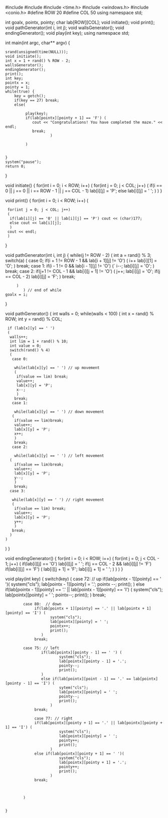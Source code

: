 #include <iostream>
#include <cstdlib>
#include <time.h>
#include <windows.h>
#include <conio.h>
#define ROW 20
#define COL 50
using namespace std;

int goalx, pointx, pointy;
char lab[ROW][COL];
void initiate();
void print();
void pathGenerator(int i, int j);
void wallsGenerator();
void endingGenerator();
void play(int key);
using namespace std;

int main(int argc, char** argv) {
    
    srand(unsigned(time(NULL)));
    void initiate();
    int x = 1 + rand() % ROW - 2;
    wallsGenerator();
    endingGenerator();
    print();
    int key;
    pointx = x;
    pointy = 1;
    while(true) {
        key = getch();
        if(key == 27) break;
        else(
             
             play(key);
             if(lab[pointx][pointy + 1] == 'F') (
                cout << "Congratulations! You have completed the maze." << endl;
                break;
                        )
             
             )
        
        
    }
    system("pause");
    return 0;
    
}

void initiate() {
    for(int i = 0; i < ROW; i++)
    (
     for(int j = 0; j < COL; j++)
     (
      if(i == 0 || j == 0 || i == ROW - 1 || j == COL - 1) lab[i][j] = 'P';
      else lab[i][j] = ' ';
      )
     )
}

void print() {
    for(int i = 0; i < ROW; i++)
    (
     
     for(int j = 0; j < COL; j++)
     (
      if(lab[i][j] == '0' || lab[i][j] == 'P') cout << (char)177;
      else cout << lab[i][j];
      )
     cout << endl;
     )
}

void pathGenerator(int i, int j) {
    while(j != ROW - 2)
    (
     int a = rand() % 3;
     switch(a)
     (
      case 0;
        if(i + 1 != ROW - 1 && lab[i + 1][j] != 'O')
        (
         i++
         lab[i][1] = 'O';
         )
        break;
      case 1:
        if(i - 1 != 0 && lab[i - 1][j] != 'O')
        (`
         i--;
         lab[i][j] = 'O';
         )
        break;
      case 2:
        if(j+1 != COL - 1 && lab[i][j + 1] != 'O')
        (
         j++;
         lab[i][j] = 'O';
         if(j == COL - 2) lab[i][j] = 'F';
            )
      break;
         
         )
            ) // end of while
    goalx = i;
}
    
void pathGenerator() {
    int walls = 0;
    while(walls < 100)
    (
     int x = rand() % ROW;
     int y = rand() % COL;
     
     if (lab[x][y] == ' ')
     (
      walls++;
      int lim = 1 + rand() % 10;
      int value = 0;
      switch(rand() % 4)
      (
       case 0:
        
        while(lab[x][y] == ' ') // up movement
        (
         if(value == lim) break;
         value++;
         lab[x][y] = 'P';
         x--;
         )
        break;
       case 1:
       
        while(lab[x][y] == ' ') // down movement
       (
        if(value == lim)break;
        value++;
        lab[x][y] = 'P';
        x++;
        )
        break;
       case 2:
       
        while(lab[x][y] == ' ') // left movement
      (
        if(value == lim)break;
        value++;
        lab[x][y] = 'P';
        y--;
        )
        break;
      case 3:
       
       while(lab[x][y] == ' ') // right movement
       (
        if(value == lim) break;
        value++;
        lab[x][y] = 'P';
        y++;
        )
       break;
      )
    )
)
}

void endingGenerator() {
    for(int i = 0; i < ROW; i++)
        (
         for(int j = 0; j < COL - 1; j++)
         (
          if(lab[i][j] == 'O') lab[i][j] = ' ';
          if(j == COL - 2 && lab[i][j] != 'F')
          if(lab[i][j] == 'F')
          (
           lab[i][j + 1] = 'F';
           lab[i][j + 1] = ' ';
           )
          )
         )
}

void play(int key) {
    switch(key) (
        case 72: // up
            if(lab[pointx - 1][pointy] == ' ')(
                system("cls");
                lab[pointx - 1][pointy] = '.';
                pointx --;
                print();
            )
            else if(lab[pointx - 1][pointy] == '.' || lab[pointx - 1][pointy] == 'I') (
                    system("cls");
                    lab[pointx][pointy] = ' ';
                    pointx--;
                    print();
            )
                 break;
                 
            case 80:  // down
                 if(lab[pointx + 1][pointy] == '.' || lab[pointx + 1][pointy] == 'I') (
                        system("cls");
                        lab[pointx][pointy] = ' ';
                        pointx++;
                        print();
                    )
                 break;
                 
            case 75: // left
                    if(lab[pointx][pointy - 1] == ' ') (
                            system("cls");
                            lab[pointx][pointy - 1] = '.';
                            pointy--;
                            print();
                    )
                    else if(lab[pointx][point - 1] == '.' == lab[pointx][pointy - 1] == 'I') (
                            sytem("cls");
                            lab[pointx][pointy] = ' ';
                            pointy--;
                            print();
                        )
                 break;
                 
                 case 77: // right
                 if(lab[pointx][pointy + 1] == '.' || lab[pointx][pointy + 1] == 'I') (
                            system("cls");
                            lab[pointx][pointy] = ' ';
                            pointy++;
                            print();
                        )
                 else if(lab[pointx][pointy + 1] == ' ')(
                            system("cls");
                            lab[pointx][pointy + 1] = '.';
                            pointy++;
                            print();
                        )
                 break;
                
                                                                                       
                                                                                       
            )
    
    
    }
    
